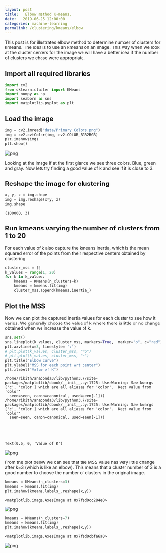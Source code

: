 ```yaml
---
layout: post
title:   Elbow method K-means.
date:   2019-06-25 12:00:00
categories: machine-learning
permalink: /clustering/kmeans/elbow
---
```


This post is for illustrates elbow method to determine number of clusters for kmeans. The idea is to use an  kmeans on an image. This way when we look at the cluster centers for the image we will have a better idea if the number of clusters we chose were appropriate.

## Import all required libraries



```python
import cv2
from sklearn.cluster import KMeans 
import numpy as np
import seaborn as sns
import matplotlib.pyplot as plt
```

## Load the image


```python
img = cv2.imread("data/Primary Colors.png")
img = cv2.cvtColor(img, cv2.COLOR_BGR2RGB)
plt.imshow(img)
plt.show()
```


![png](output_4_0.png)


Looking at the image if at the first glance we see three colors. Blue, green and gray. Now lets try finding a good value of k and see if it is close to 3.

## Reshape the image for clustering


```python
x, y, z = img.shape
img = img.reshape(x*y, z)
img.shape
```




    (100000, 3)



## Run kmeans varying the number of clusters from 1 to 20

For each value of k also capture the kmeans inertia, which is the mean squared error of the points from their respective centers obtained by clustering


```python
cluster_mss = []
k_values = range(1, 20)
for k in k_values:
    kmeans = KMeans(n_clusters=k)
    kmeans = kmeans.fit(img)
    cluster_mss.append(kmeans.inertia_)
```

## Plot the MSS

Now we can plot the captured inertia values for each cluster to see how it varies. We generally choose the value of k where there is little or no change obtained when we increase the value of k.


```python
sns.set()
sns.lineplot(k_values, cluster_mss, markers=True,  marker="o", c="red")
plt.axvline(x=3, linestyle= ':')
# plt.plot(k_values, cluster_mss, "ro")
# plt.plot(k_values, cluster_mss, "r")
plt.title("Elbow curve")
plt.ylabel("MSS for each point wrt center")
plt.xlabel("Value of K")
```

    /home/rikith/anaconda3/lib/python3.7/site-packages/matplotlib/cbook/__init__.py:1725: UserWarning: Saw kwargs ['c', 'color'] which are all aliases for 'color'.  Kept value from 'color'
      seen=seen, canon=canonical, used=seen[-1]))
    /home/rikith/anaconda3/lib/python3.7/site-packages/matplotlib/cbook/__init__.py:1725: UserWarning: Saw kwargs ['c', 'color'] which are all aliases for 'color'.  Kept value from 'color'
      seen=seen, canon=canonical, used=seen[-1]))





    Text(0.5, 0, 'Value of K')




![png](output_11_2.png)



From the plot below we can see that the MSS value has very little  change after k=3 (which is like an elbow). This means that a cluster number of 3 is a good number to choose the number of clusters in the original image.


```python
kmeans = KMeans(n_clusters=3)
kmeans = kmeans.fit(img)
plt.imshow(kmeans.labels_.reshape(x,y))
```




    <matplotlib.image.AxesImage at 0x7fed0cc284e0>




![png](output_13_1.png)



```python
kmeans = KMeans(n_clusters=7)
kmeans = kmeans.fit(img)
plt.imshow(kmeans.labels_.reshape(x,y))
```




    <matplotlib.image.AxesImage at 0x7fed0cbfa6a0>




![png](output_14_1.png)

